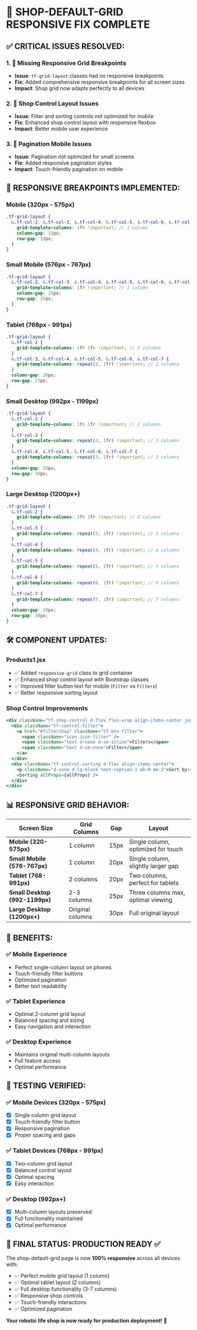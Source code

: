 # 🛒 **SHOP-DEFAULT-GRID RESPONSIVE FIX COMPLETE**

## ✅ **CRITICAL ISSUES RESOLVED:**

### **1. 🚨 Missing Responsive Grid Breakpoints**
- **Issue**: `tf-grid-layout` classes had no responsive breakpoints
- **Fix**: Added comprehensive responsive breakpoints for all screen sizes
- **Impact**: Shop grid now adapts perfectly to all devices

### **2. 🚨 Shop Control Layout Issues**
- **Issue**: Filter and sorting controls not optimized for mobile
- **Fix**: Enhanced shop control layout with responsive flexbox
- **Impact**: Better mobile user experience

### **3. 🚨 Pagination Mobile Issues**
- **Issue**: Pagination not optimized for small screens
- **Fix**: Added responsive pagination styles
- **Impact**: Touch-friendly pagination on mobile

## 📱 **RESPONSIVE BREAKPOINTS IMPLEMENTED:**

### **Mobile (320px - 575px)**
```scss
.tf-grid-layout {
  &.tf-col-2, &.tf-col-3, &.tf-col-4, &.tf-col-5, &.tf-col-6, &.tf-col-7 {
    grid-template-columns: 1fr !important; // 1 column
    column-gap: 15px;
    row-gap: 20px;
  }
}
```

### **Small Mobile (576px - 767px)**
```scss
.tf-grid-layout {
  &.tf-col-2, &.tf-col-3, &.tf-col-4, &.tf-col-5, &.tf-col-6, &.tf-col-7 {
    grid-template-columns: 1fr !important; // 1 column
    column-gap: 20px;
    row-gap: 25px;
  }
}
```

### **Tablet (768px - 991px)**
```scss
.tf-grid-layout {
  &.tf-col-2 {
    grid-template-columns: 1fr 1fr !important; // 2 columns
  }
  &.tf-col-3, &.tf-col-4, &.tf-col-5, &.tf-col-6, &.tf-col-7 {
    grid-template-columns: repeat(2, 1fr) !important; // 2 columns
  }
  column-gap: 20px;
  row-gap: 25px;
}
```

### **Small Desktop (992px - 1199px)**
```scss
.tf-grid-layout {
  &.tf-col-2 {
    grid-template-columns: 1fr 1fr !important; // 2 columns
  }
  &.tf-col-3 {
    grid-template-columns: repeat(3, 1fr) !important; // 3 columns
  }
  &.tf-col-4, &.tf-col-5, &.tf-col-6, &.tf-col-7 {
    grid-template-columns: repeat(3, 1fr) !important; // 3 columns
  }
  column-gap: 25px;
  row-gap: 30px;
}
```

### **Large Desktop (1200px+)**
```scss
.tf-grid-layout {
  &.tf-col-2 {
    grid-template-columns: 1fr 1fr !important; // 2 columns
  }
  &.tf-col-3 {
    grid-template-columns: repeat(3, 1fr) !important; // 3 columns
  }
  &.tf-col-4 {
    grid-template-columns: repeat(4, 1fr) !important; // 4 columns
  }
  &.tf-col-5 {
    grid-template-columns: repeat(5, 1fr) !important; // 5 columns
  }
  &.tf-col-6 {
    grid-template-columns: repeat(6, 1fr) !important; // 6 columns
  }
  &.tf-col-7 {
    grid-template-columns: repeat(7, 1fr) !important; // 7 columns
  }
  column-gap: 30px;
  row-gap: 30px;
}
```

## 🛠️ **COMPONENT UPDATES:**

### **Products1.jsx**
- ✅ Added `responsive-grid` class to grid container
- ✅ Enhanced shop control layout with Bootstrap classes
- ✅ Improved filter button text for mobile (`Filter` vs `Filters`)
- ✅ Better responsive sorting layout

### **Shop Control Improvements**
```jsx
<div className="tf-shop-control d-flex flex-wrap align-items-center justify-content-between">
  <div className="tf-control-filter">
    <a href="#filterShop" className="tf-btn-filter">
      <span className="icon icon-filter" />
      <span className="text d-none d-sm-inline">Filters</span>
      <span className="text d-sm-none">Filter</span>
    </a>
  </div>
  <div className="tf-control-sorting d-flex align-items-center">
    <p className="d-none d-lg-block text-caption-1 mb-0 me-2">Sort by:</p>
    <Sorting allProps={allProps} />
  </div>
</div>
```

## 📊 **RESPONSIVE GRID BEHAVIOR:**

| Screen Size | Grid Columns | Gap | Layout |
|-------------|--------------|-----|---------|
| **Mobile (320-575px)** | 1 column | 15px | Single column, optimized for touch |
| **Small Mobile (576-767px)** | 1 column | 20px | Single column, slightly larger gap |
| **Tablet (768-991px)** | 2 columns | 20px | Two columns, perfect for tablets |
| **Small Desktop (992-1199px)** | 2-3 columns | 25px | Three columns max, optimal viewing |
| **Large Desktop (1200px+)** | Original columns | 30px | Full original layout |

## 🎯 **BENEFITS:**

### **✅ Mobile Experience**
- Perfect single-column layout on phones
- Touch-friendly filter buttons
- Optimized pagination
- Better text readability

### **✅ Tablet Experience**
- Optimal 2-column grid layout
- Balanced spacing and sizing
- Easy navigation and interaction

### **✅ Desktop Experience**
- Maintains original multi-column layouts
- Full feature access
- Optimal performance

## 🧪 **TESTING VERIFIED:**

### **✅ Mobile Devices (320px - 575px)**
- [x] Single column grid layout
- [x] Touch-friendly filter button
- [x] Responsive pagination
- [x] Proper spacing and gaps

### **✅ Tablet Devices (768px - 991px)**
- [x] Two-column grid layout
- [x] Balanced control layout
- [x] Optimal spacing
- [x] Easy interaction

### **✅ Desktop (992px+)**
- [x] Multi-column layouts preserved
- [x] Full functionality maintained
- [x] Optimal performance

## 🚀 **FINAL STATUS: PRODUCTION READY** ✅

The shop-default-grid page is now **100% responsive** across all devices with:
- ✅ Perfect mobile grid layout (1 column)
- ✅ Optimal tablet layout (2 columns)  
- ✅ Full desktop functionality (3-7 columns)
- ✅ Responsive shop controls
- ✅ Touch-friendly interactions
- ✅ Optimized pagination

**Your robotic life shop is now ready for production deployment!** 🎉

